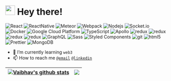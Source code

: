 <h1><img src="https://emojis.slackmojis.com/emojis/images/1588177020/8809/wave_hello.gif?1588177020" width="30"/> Hey there!</h1>



  <p>
<img alt="React" src="https://img.shields.io/badge/react-%2320232a.svg?style=for-the-badge&logo=react&logoColor=%2361DAFB" />
  <img alt="ReactNative" src="https://img.shields.io/badge/react_native-%2320232a.svg?style=for-the-badge&logo=react&logoColor=%2361DAFB" />
  <img alt="Meteor" src="https://img.shields.io/badge/-Meteor-FF6A3E?style=for-the-badge&logo=meteor&logoColor=white" />
  <img alt="Webpack" src="https://img.shields.io/badge/-Webpack-8DD6F9?style=for-the-badge&logo=webpack&logoColor=white" /> 
  <img alt="Nodejs" src="https://img.shields.io/badge/-Nodejs-43853d?style=for-the-badge&logo=Node.js&logoColor=white" />
  <img alt="Socket.io" src="https://img.shields.io/badge/-Socket.io-black?style=for-the-badge&logo=socket.io&badgeColor=010101" />
  <img alt="Docker" src="https://img.shields.io/badge/-Docker-46a2f1?style=for-the-badge&logo=docker&logoColor=white" />
  <img alt="Google Cloud Platform" src="https://img.shields.io/badge/-Google_Cloud_Platform-1a73e8?style=for-the-badge&logo=google-cloud&logoColor=white" />
  <img alt="TypeScript" src="https://img.shields.io/badge/-TypeScript-007ACC?style=for-the-badge&logo=typescript&logoColor=white" />
  <img alt="Apollo" src="https://img.shields.io/badge/-Apollo%20GraphQL-311C87?style=for-the-badge&logo=apollo-graphql&logoColor=white" />
  <img alt="redux" src="https://img.shields.io/badge/-Redux-764ABC?style=for-the-badge&logo=redux&logoColor=white" />
  <img alt="redux" src="https://img.shields.io/badge/-ReduxThunk-764ABC?style=for-the-badge&logo=redux&logoColor=white" />
  <img alt="redux" src="https://img.shields.io/badge/-ReduxSaga-764ABC?style=for-the-badge&logo=redux&logoColor=white" />
  <img alt="redux" src="https://img.shields.io/badge/-ReduxToolKit-764ABC?style=for-the-badge&logo=redux&logoColor=white" />
  <img alt="GraphQL" src="https://img.shields.io/badge/-GraphQL-E10098?style=for-the-badge&logo=graphql&logoColor=white" />
  <img alt="Sass" src="https://img.shields.io/badge/-Sass-CC6699?style=for-the-badge&logo=sass&logoColor=white" />
  <img alt="Styled Components" src="https://img.shields.io/badge/-Styled_Components-db7092?style=for-the-badge&logo=styled-components&logoColor=white" />
  <img alt="git" src="https://img.shields.io/badge/-Git-F05032?style=for-the-badge&logo=git&logoColor=white" />
  <img alt="html5" src="https://img.shields.io/badge/-HTML5-E34F26?style=for-the-badge&logo=html5&logoColor=white" />
  <img alt="Prettier" src="https://img.shields.io/badge/-Prettier-F7B93E?style=for-the-badge&logo=prettier&logoColor=white" />
  <img alt="MongoDB" src="https://img.shields.io/badge/-MongoDB-13aa52?style=for-the-badge&logo=mongodb&logoColor=white" />
 
  </p>
  
- 🌱 I’m currently learning `web3`
- 📫 How to reach me <a href='mailto:vaibhav.bavishi222@gmail.com' >`@email`</a> <a href='https://www.linkedin.com/in/vaibhav22c/' >`@linkedin`</a> 



 | <a href="https://github.com/rajtejani/github-readme-stats"><img align="center" src="https://github-readme-stats.vercel.app/api?username=vaibhav22c&show_icons=true&include_all_commits=true&theme=buefy&hide_border=true" alt="Vaibhav's github stats" /></a> | <a href="https://github.com/anuraghazra/github-readme-stats"><img align="center" src="https://github-readme-stats.vercel.app/api/top-langs/?username=vaibhav22c&layout=compact&theme=buefy&hide_border=true" /></a> |
| ------------- | ------------- |

<!---
vaibhav22c/vaibhav22c is a ✨ special ✨ repository because its `README.md` (this file) appears on your GitHub profile.
You can click the Preview link to take a look at your changes.
--->
